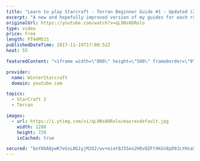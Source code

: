 ```yaml
---
title: "Learn to play Starcraft - Terran Beginner Guide #1 - Updated (2017 LOTV)"
excerpt: "A new and hopefully improved version of my guides for each race where I go over as many basics as possible while doing it live :)  I strongly believe that a super structured guide style is not very helpful compared to watching/playing the game actively.  Feedback is greatly appreciated. -- Watch live"
originalUrl: https://youtube.com/watch?v=qL9Ns0ORolo
type: video
price: Free
length: PT44M51S
publishedDateTime: 2017-11-19T17:08:52Z
heat: 55

featuredContent: "<iframe width=\"800\" height=\"500\" frameborder=\"0\" src=\"https://www.youtube.com/embed/qL9Ns0ORolo\" allow=\"accelerometer; autoplay; encrypted-media; gyroscope; picture-in-picture\" allowfullscreen></iframe>"

provider:
  name: WinterStarcraft
  domain: youtube.com

topics:
  - StarCraft 2
  - Terran

images:
  - url: https://i.ytimg.com/vi/qL9Ns0ORolo/maxresdefault.jpg
    width: 1280
    height: 720
    isCached: true

secured: "boY8OAQywK7eGsLNG1yjM2O2/wv+eiet8J5Seo2HOvQZFt9kGn8pD9JLYHsa5KcC/e84bLoXWwYXCXyUQyBhSz3hJLEvX+Aler8le3HPxiZp6XwS4hgHRrrdCxBgF0mfZv3RqqlhCcPEJCdaWrocBPcMlf02hQ9h7QVxbARdaYoLeupuKR5g6HEfdobNoBLKPUMYk6CGXojccHDJPgmnsQmQM0mfw9x7FP8gXKhcWzMLATILm7xHn0XCWJJ3Ukird3kK7/VNqi7sxNb0TqLWEUc9q51haOifoC3HKmNDJBI1M9+5ST/HrM7fjaMZNjx0BI/AZ5Chn0Yo+o53w/287/rVm9FfOMw4VN5HJ0aekjzwSB/0HTcZz9snwOLt777GHzNoJtlp4Icr0K1Vz/MNA383lybKD+cyy4ouC5Lwa0X33UBtx+AfuxXrl5WFeytx;PrGXEs9xKliI5ppn8sdl1w=="
---
```


